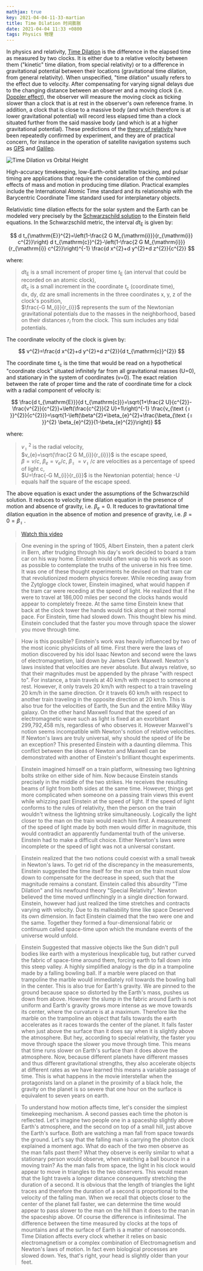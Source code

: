 ```yaml
---
mathjax: true
key: 2021-04-04-11-33-martian
title: Time Dilation 时间膨胀
date: 2021-04-04 11:33 +0800
tags: Physics 物理
---
```


In physics and relativity, [Time Dilation](https://en.wikipedia.org/wiki/Time_dilation) is the difference in the elapsed time as measured by two clocks. It is either due to a relative velocity between them ("kinetic" time dilation, from special relativity) or to a difference in gravitational potential between their locations (gravitational time dilation, from general relativity). When unspecified, "time dilation" usually refers to the effect due to velocity. After compensating for varying signal delays due to the changing distance between an observer and a moving clock (i.e. [Doppler effect](https://en.wikipedia.org/wiki/Doppler_effect)), the observer will measure the moving clock as ticking slower than a clock that is at rest in the observer's own reference frame. In addition, a clock that is close to a massive body (and which therefore is at lower gravitational potential) will record less elapsed time than a clock situated further from the said massive body (and which is at a higher gravitational potential). These predictions of the [theory of relativity](https://en.wikipedia.org/wiki/Theory_of_relativity) have been repeatedly confirmed by experiment, and they are of practical concern, for instance in the operation of satellite navigation systems such as [GPS](https://en.wikipedia.org/wiki/GPS) and [Galileo](https://en.wikipedia.org/wiki/Galileo_(satellite_navigation)).

![Time Dilation vs Orbital Height](https://tenetai.com/iclass/td.png)

High-accuracy timekeeping, low-Earth-orbit satellite tracking, and pulsar timing are applications that require the consideration of the combined effects of mass and motion in producing time dilation. Practical examples include the International Atomic Time standard and its relationship with the Barycentric Coordinate Time standard used for interplanetary objects.

Relativistic time dilation effects for the solar system and the Earth can be modeled very precisely by the [Schwarzschild solution](https://en.wikipedia.org/wiki/Schwarzschild_solution) to the Einstein field equations. In the Schwarzschild metric, the interval $d t_{\mathrm{E}}$ is given by:

$$
d t_{\mathrm{E}}^{2}=\left(1-\frac{2 G M_{\mathrm{i}}}{r_{\mathrm{i}} c^{2}}\right) d t_{\mathrm{c}}^{2}-\left(1-\frac{2 G M_{\mathrm{i}}}{r_{\mathrm{i}} c^{2}}\right)^{-1} \frac{d x^{2}+d y^{2}+d z^{2}}{c^{2}}
$$

where:

> $d t_{\mathrm{E}}$ is a small increment of proper time $t_{\mathrm{E}}$ (an interval that could be recorded on an atomic clock),  
> $d t_{\mathrm{c}}$ is a small increment in the coordinate $t_{\mathrm{c}}$ (coordinate time),  
> dx, dy, dz are small increments in the three coordinates x, y, z of the clock's position,  
> $\frac{-G M_{i}}{r_{i}}$ represents the sum of the Newtonian gravitational potentials due to the masses in the neighborhood, based on their distances ${r_{i}}$ from the clock. This sum includes any tidal potentials.

The coordinate velocity of the clock is given by:

$$
v^{2}=\frac{d x^{2}+d y^{2}+d z^{2}}{d t_{\mathrm{c}}^{2}}
$$

The coordinate time $t_{\mathrm{c}}$ is the time that would be read on a hypothetical "coordinate clock" situated infinitely far from all gravitational masses (U=0), and stationary in the system of coordinates (v=0). The exact relation between the rate of proper time and the rate of coordinate time for a clock with a radial component of velocity is:

$$
\frac{d t_{\mathrm{E}}}{d t_{\mathrm{c}}}=\sqrt{1+\frac{2 U}{c^{2}}-\frac{v^{2}}{c^{2}}+\left(\frac{c^{2}}{2 U}+1\right)^{-1} \frac{v_{\text {॥ }}^{2}}{c^{2}}}=\sqrt{1-\left(\beta^{2}+\beta_{e}^{2}+\frac{\beta_{\text {॥ }}^{2} \beta_{e}^{2}}{1-\beta_{e}^{2}}\right)}
$$

where:

> $v_{\text {॥ }}^{2}$ is the radial velocity,  
> $v_{e}=\sqrt{\frac{2 G M_{i}}{r_{i}}}$ is the escape speed,  
> $\beta=v / c$, $\beta_{e}=v_{e} / c$, $\beta_{\text {॥ }}=v_{\text {॥ }} / c$ are velocities as a percentage of speed of light c,  
> $U=\frac{-G M_{i}}{r_{i}}$ is the Newtonian potential; hence -U equals half the square of the escape speed.

The above equation is exact under the assumptions of the Schwarzschild solution. It reduces to velocity time dilation equation in the presence of motion and absence of gravity, i.e. $\beta_{e}=0$. It reduces to gravitational time dilation equation in the absence of motion and presence of gravity, i.e. $\beta=0=\beta_{\text {॥ }}$.

> [Watch this video](https://www.youtube.com/watch?v=yuD34tEpRFw)

> One evening in the spring of 1905, Albert Einstein, then a patent clerk in Bern, after trudging through his day's work decided to board a tram car on his way home. Einstein would often wrap up his work as soon as possible to contemplate the truths of the universe in his free time. It was one of these thought experiments he devised on that tram car that revolutionized modern physics forever. While receding away from the Zytglogge clock tower, Einstein imagined, what would happen if the tram car were receding at the speed of light. He realized that if he were to travel at 186,000 miles per second the clocks hands would appear to completely freeze. At the same time Einstein knew that back at the clock tower the hands would tick along at their normal pace. For Einstein, time had slowed down. This thought blew his mind. Einstein concluded that the faster you move through space the slower you move through time.

> How is this possible? Einstein's work was heavily influenced by two of the most iconic physicists of all time. First there were the laws of motion discovered by his idol Isaac Newton and second were the laws of electromagnetism, laid down by James Clerk Maxwell. Newton's laws insisted that velocities are never absolute. But always relative, so that their magnitudes must be appended by the phrase "with respect to". For instance, a train travels at 40 km/h with respect to someone at rest. However, it only travels 20 km/h with respect to a train traveling 20 km/h in the same direction. Or it travels 60 km/h with respect to another train traveling in the opposite direction at 20 km/h. This is also true for the velocities of Earth, the Sun and the entire Milky Way galaxy. On the other hand Maxwell found that the speed of an electromagnetic wave such as light is fixed at an exorbitant 299,792,458 m/s, regardless of who observes it. However Maxwell's notion seems incompatible with Newton's notion of relative velocities. If Newton's laws are truly universal, why should the speed of life be an exception? This presented Einstein with a daunting dilemma. This conflict between the ideas of Newton and Maxwell can be demonstrated with another of Einstein's brilliant thought experiments.

> Einstein imagined himself on a train platform, witnessing two lightning bolts strike on either side of him. Now because Einstein stands precisely in the middle of the two strikes. He receives the resulting beams of light from both sides at the same time. However, things get more complicated when someone on a passing train views this event while whizzing past Einstein at the speed of light. If the speed of light conforms to the rules of relativity, then the person on the train wouldn't witness the lightning strike simultaneously. Logically the light closer to the man on the train would reach him first. A measurement of the speed of light made by both men would differ in magnitude, this would contradict an apparently fundamental truth of the universe. Einstein had to make a difficult choice. Either Newton's laws were incomplete or the speed of light was not a universal constant.

> Einstein realized that the two notions could coexist with a small tweak in Newton's laws. To get rid of the discrepancy in the measurements, Einstein suggested the time itself for the man on the train must slow down to compensate for the decrease in speed, such that the magnitude remains a constant. Einstein called this absurdity "Time Dilation" and his newfound theory "Special Relativity". Newton believed the time moved unflinchingly in a single direction forward. Einstein, however had just realized the time stretches and contracts varying with velocity. Due to its malleability time like space Deserved its own dimension. In fact Einstein claimed that the two were one and the same.  Together they formed a four-dimensional fabric or continuum called space-time upon which the mundane events of the universe would unfold.

> Einstein Suggested that massive objects like the Sun didn't pull bodies like earth with a mysterious Inexplicable tug, but rather curved the fabric of space-time around them, forcing earth to fall down into this steep valley. A highly simplified analogy is the dip in a trampoline made by a falling bowling ball. If a marble were placed on that trampoline the marble would immediately roll towards the bowling ball in the center. This is also true for Earth's gravity. We are pinned to the ground because space so distorted by the Earth's mass, pushes us down from above. However the slump in the fabric around Earth is not uniform and Earth's gravity grows more intense as we move towards its center, where the curvature is at a maximum. Therefore like the marble on the trampoline an object that falls towards the earth accelerates as it races towards the center of the planet. It falls faster when just above the surface than it does say when it is slightly above the atmosphere. But hey, according to special relativity, the faster you move through space the slower you move through time. This means that time runs slower on Earth's surface than it does above the atmosphere. Now, because different planets have different masses and thus different gravitational strengths, they also accelerate objects at different rates as we have learned this means a variable passage of time. This is what happens in the movie interstellar when the protagonists land on a planet in the proximity of a black hole, the gravity on the planet is so severe that one hour on the surface is equivalent to seven years on earth.

> To understand how motion affects time, let's consider the simplest timekeeping mechanism. A second passes each time the photon is reflected. Let's imagine two people one in a spaceship slightly above Earth's atmosphere, and the second on top of a small hill, just above the Earth's surface. Both are watching a man fall from space towards the ground. Let's say that the falling man is carrying the photon clock explained a moment ago. What do each of the two men observe as the man falls past them? What they observe is eerily similar to what a stationary person would observe, when watching a ball bounce in a moving train? As the man falls from space, the light in his clock would appear to move in triangles to the two observers. This would mean that the light travels a longer distance consequently stretching the duration of a second. It is obvious that the length of triangles the light traces and therefore the duration of a second is proportional to the velocity of the falling man. When we recall that objects closer to the center of the planet fall faster, we can determine the time would appear to pass slower to the man on the hill than it does to the man in the spaceship above. Of course the difference is infinitesimal. The difference between the time measured by clocks at the tops of mountains and at the surface of Earth is a matter of nanoseconds. Time Dilation affects every clock whether it relies on basic electromagnetism or a complex combination of Electromagnetism and Newton's laws of motion. In fact even biological processes are slowed down. Yes, that's right, your head is slightly older than your feet.

<!--more-->
